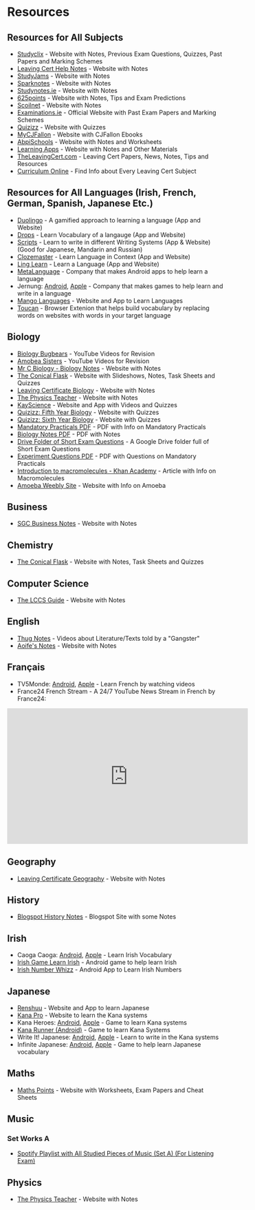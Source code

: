 # Resources
## Resources for All Subjects
- [Studyclix](https://studyclix.ie/) - Website with Notes, Previous Exam Questions, Quizzes, Past Papers and Marking Schemes
- [Leaving Cert Help Notes](https://leaving-cert-helpnotes.blogspot.com/2014/10/links-to-all-my-posts-by-subject.html) - Website with Notes
- [StudyJams](https://studyjams.scholastic.com/) - Website with Notes
- [Sparknotes](https://www.sparknotes.com/) - Website with Notes
- [Studynotes.ie](https://studynotes.ie/feed/leaving-certificate) - Website with Notes
- [625points](https://www.625points.com/) - Website with Notes, Tips and Exam Predictions
- [Scoilnet](https://www.scoilnet.ie/) - Website with Notes
- [Examinations.ie](https://www.examinations.ie/) - Official Website with Past Exam Papers and Marking Schemes
- [Quizizz](https://quizizz.com/) - Website with Quizzes
- [MyCJFallon](https://my.cjfallon.ie/dashboard/student-resources) - Website with CJFallon Ebooks
- [AbpiSchools](https://www.abpischools.org.uk/) - Website with Notes and Worksheets
- [Learning Apps](https://learningapps.org/) - Website with Notes and Other Materials
- [TheLeavingCert.com](https://www.theleavingcert.com/) - Leaving Cert Papers, News, Notes, Tips and Resources
- [Curriculum Online](https://www.curriculumonline.ie) - Find Info about Every Leaving Cert Subject

## Resources for All Languages (Irish, French, German, Spanish, Japanese Etc.)
- [Duolingo](https://www.duolingo.com/) - A gamified approach to learning a language (App and Website)
- [Drops](https://languagedrops.com/) - Learn Vocabulary of a langauge (App and Website)
- [Scripts](https://languagedrops.com/scripts) - Learn to write in different Writing Systems (App & Website) (Good for Japanese, Mandarin and Russian)
- [Clozemaster](https://www.clozemaster.com/) - Learn Language in Context (App and Website)
- [Ling Learn](https://ling-app.com/) - Learn a Language (App and Website)
- [MetaLanguage](https://play.google.com/store/apps/collection/cluster?clp=igM4ChkKEzgwNDgwMjQ4Mjc4OTc0OTY0MzUQCBgDEhkKEzgwNDgwMjQ4Mjc4OTc0OTY0MzUQCBgDGAA%3D:S:ANO1ljIqyhA&gsr=CjuKAzgKGQoTODA0ODAyNDgyNzg5NzQ5NjQzNRAIGAMSGQoTODA0ODAyNDgyNzg5NzQ5NjQzNRAIGAMYAA%3D%3D:S:ANO1ljKKjXw&hl=en_US&gl=US) - Company that makes Android apps to help learn a language
- Jernung: [Android](https://play.google.com/store/apps/dev?id=7157988227995618199&hl=en_US&gl=US), [Apple](https://apps.apple.com/us/developer/jernung/id1268225656#see-all/i-phonei-pad-apps) - Company that makes games to help learn and write in a language
- [Mango Languages](https://mangolanguages.com/) - Website and App to Learn Languages
- [Toucan](https://jointoucan.com/) - Browser Extenion that helps build vocabulary by replacing words on websites with words in your target language

## Biology
- [Biology Bugbears](https://www.youtube.com/channel/UCGuBY43N719wlQ0e17nbKRQ) - YouTube Videos for Revision
- [Amobea Sisters](https://www.youtube.com/c/AmoebaSisters) - YouTube Videos for Revision
- [Mr C Biology - Biology Notes](https://www.mrcbiology.com/) - Website with Notes
- [The Conical Flask](https://www.theconicalflask.ie/biology/) - Website with Slideshows, Notes, Task Sheets and Quizzes
- [Leaving Certificate Biology](http://leavingbio.net/) - Website with Notes
- [The Physics Teacher](http://www.thephysicsteacher.ie/leavingcertbiologyhome.html) - Website with Notes
- [KayScience](https://www.kayscience.com/) - Website and App with Videos and Quizzes
- [Quizizz: Fifth Year Biology](https://quizizz.com/collection/5e78a0adb76b3d001b933f57) - Website with Quizzes
- [Quizizz: Sixth Year Biology](https://quizizz.com/collection/5e78cd35d09a7e001b6d411f) - Website with Quizzes
- [Mandatory Practicals PDF](https://drive.google.com/file/d/1-kZJGofIF_fgtbLLgysl2bXfHJsUGoIR/view) - PDF with Info on Mandatory Practicals
- [Biology Notes PDF](https://drive.google.com/file/d/1vCKGg53VXN_6mu1CWFtk6oz-Kx5f7wJG/view) - PDF with Notes
- [Drive Folder of Short Exam Questions](https://drive.google.com/drive/folders/1T-OjSWuZksZHZ6GoPKHa7YyjJHPH-NFG) - A Google Drive folder full of Short Exam Questions
- [Experiment Questions PDF](https://drive.google.com/file/d/1y_wheYdWDrZucSNYjsZfFJx0adBDgxXF/view) - PDF with Questions on Mandatory Practicals
- [Introduction to macromolecules - Khan Academy](https://www.khanacademy.org/science/biology/macromolecules/introduction-to-macromolecues/a/introduction-to-macromolecules) - Article with Info on Macromolecules
- [Amoeba Weebly Site](http://questjoey.weebly.com/index.html) - Website with Info on Amoeba

## Business
- [SGC Business Notes](https://sgcbusiness.com/business-notes/) - Website with Notes

## Chemistry
- [The Conical Flask](https://www.theconicalflask.ie/chemistry) - Website with Notes, Task Sheets and Quizzes

## Computer Science
- [The LCCS Guide](https://www.lccs.ie/) - Website with Notes

## English
- [Thug Notes](https://www.wisecrack.co/thug-notes) - Videos about Literature/Texts told by a "Gangster"
- [Aoife's Notes](http://www.aoifesnotes.com/leaving-cert/) - Website with Notes

## Français
- TV5Monde: [Android](https://play.google.com/store/apps/details?id=com.tv5monde.apprendre&hl=en_US&gl=US), [Apple](https://apps.apple.com/us/app/tv5monde-learn-french/id1482250598) - Learn French by watching videos
- France24 French Stream - A 24/7 YouTube News Stream in French by France24:
<iframe width="560" height="315" src="https://www.youtube.com/embed/u9foWyMSATM" title="YouTube video player" frameborder="0" allow="accelerometer; autoplay; clipboard-write; encrypted-media; gyroscope; picture-in-picture" allowfullscreen></iframe>

## Geography
- [Leaving Certificate Geography](http://lcgeography.preswex.ie/) - Website with Notes

## History
- [Blogspot History Notes](http://myleavingcertnotes.blogspot.com/) - Blogspot Site with some Notes

## Irish
- Caoga Caoga: [Android](https://play.google.com/store/apps/details?id=com.defuncart.caogacaoga&hl=en_US&gl=US), [Apple](https://apps.apple.com/ie/app/caoga-caoga-learn-irish/id1336431902) - Learn Irish Vocabulary
- [Irish Game Learn Irish](https://play.google.com/store/apps/details?id=com.bonemakes.gameandlearn&hl=en_US&gl=US) - Android game to help learn Irish
- [Irish Number Whizz](https://play.google.com/store/apps/details?id=com.geoglot.numbers.irish&hl=en&gl=US) - Android App to Learn Irish Numbers

## Japanese
- [Renshuu](https://www.renshuu.org/) - Website and App to learn Japanese
- [Kana Pro](https://kana.pro/) - Website to learn the Kana systems
- Kana Heroes: [Android](https://play.google.com/store/apps/details?id=com.monacrea.KanaHeroes&hl=en_IE&gl=US), [Apple](https://apps.apple.com/us/app/kana-heroes-hiragana-katakana/id1533364206) - Game to learn Kana systems
- [Kana Runner (Android)](https://play.google.com/store/apps/details?id=com.FabianoAono.KanaRunner&hl=en_IE&gl=US) - Game to learn Kana Systems
- Write It! Japanese: [Android](https://play.google.com/store/apps/details?id=com.jernung.writeit.jpn), [Apple](https://apps.apple.com/us/app/write-it-japanese/id1268225663) - Learn to write in the Kana systems
- Infinite Japanese: [Android](https://play.google.com/store/apps/details?id=com.jernung.infinite.jpn), [Apple](https://apps.apple.com/us/app/infinite-japanese/id1298380683) - Game to help learn Japanese vocabulary

## Maths
- [Maths Points](http://mathspoints.ie/) - Website with Worksheets, Exam Papers and Cheat Sheets

## Music
### Set Works A
- [Spotify Playlist with All Studied Pieces of Music (Set A) (For Listening Exam)](https://open.spotify.com/playlist/2YsunMPZS4k4p2QP54CxPh?si=YVcTWT3iRpaoXHMGYp7SmQ&utm_source=copy-link)
<!--Add YouTube Playlist of music set works for A and maybe add other set works for other years-->
## Physics
- [The Physics Teacher](http://thephysicsteacher.ie/) - Website with Notes